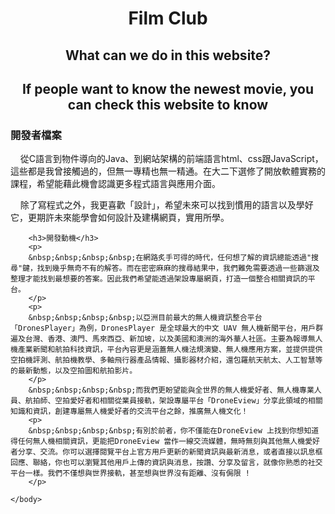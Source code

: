 <div style="text-align:center;"><h1>Film Club</h1></div>
        <div style="text-align:center;"><h2>
           What can we do in this website?
            </h2></div>
        <div style="text-align:center;"><h2>If people want to know the newest movie, you can check this website to know
           </h2></div>
        <h3>開發者檔案</h3>
        <p>
        &nbsp;&nbsp;&nbsp;&nbsp;從C語言到物件導向的Java、到網站架構的前端語言html、css跟JavaScript，這些都是我曾接觸過的，但無一專精也無一精通。在大二下選修了開放軟體實務的課程，希望能藉此機會認識更多程式語言與應用介面。
        </p>
        <p>            
        &nbsp;&nbsp;&nbsp;&nbsp;除了寫程式之外，我更喜歡「設計」，希望未來可以找到慣用的語言以及學好它，更期許未來能學會如何設計及建構網頁，實用所學。
        </p>
        
        <h3>開發動機</h3>
        <p>
        &nbsp;&nbsp;&nbsp;&nbsp;在網路炙手可得的時代，任何想了解的資訊總能透過"搜尋"鍵，找到幾乎無奇不有的解答。而在密密麻麻的搜尋結果中，我們難免需要透過一些篩選及整理才能找到最想要的答案。因此我們希望能透過架設專屬網頁，打造一個整合相關資訊的平台。
        </p>
        <p>
        &nbsp;&nbsp;&nbsp;&nbsp;以亞洲目前最大的無人機資訊整合平台「DronesPlayer」為例，DronesPlayer 是全球最大的中文 UAV 無人機新聞平台，用戶群遍及台灣、香港、澳門、馬來西亞、新加坡，以及美國和澳洲的海外華人社區。主要為報導無人機產業新聞和航拍科技資訊，平台內容更是涵蓋無人機法規演變、無人機應用方案，並提供提供空拍機評測、航拍機教學、多軸飛行器產品情報、攝影器材介紹，還包羅航天航太、人工智慧等的最新動態，以及空拍圖和航拍影片。
        </p>
        &nbsp;&nbsp;&nbsp;&nbsp;而我們更盼望能與全世界的無人機愛好者、無人機專業人員、航拍師、空拍愛好者和相關從業員接軌，架設專屬平台「DroneEview」分享此領域的相關知識和資訊，創建專屬無人機愛好者的交流平台之餘，推廣無人機文化！
        <p>
        &nbsp;&nbsp;&nbsp;&nbsp;有別於前者，你不僅能在DroneEview 上找到你想知道得任何無人機相關資訊，更能把DroneEview 當作一線交流媒體，無時無刻與其他無人機愛好者分享、交流。你可以選擇閱覽平台上官方用戶更新的新聞資訊與最新消息，或者直接以訊息框回應、聯絡，你也可以瀏覽其他用戶上傳的資訊與消息，按讚、分享及留言，就像你熟悉的社交平台一樣。我們不僅想與世界接軌，甚至想與世界沒有距離、沒有侷限 !
        </p>
 
    </body>
</html>
